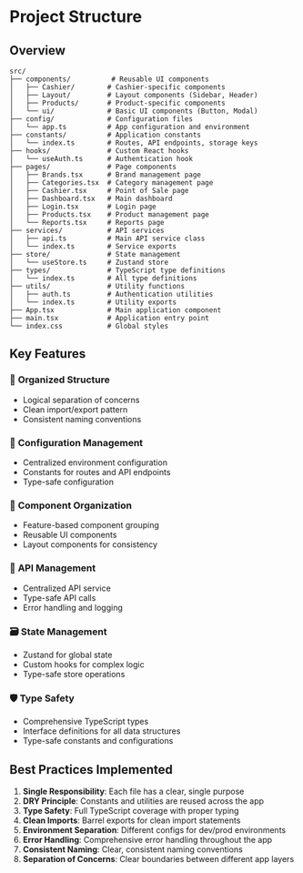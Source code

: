 # Project Structure

## Overview

```
src/
├── components/          # Reusable UI components
│   ├── Cashier/        # Cashier-specific components
│   ├── Layout/         # Layout components (Sidebar, Header)
│   ├── Products/       # Product-specific components
│   └── ui/             # Basic UI components (Button, Modal)
├── config/             # Configuration files
│   └── app.ts          # App configuration and environment
├── constants/          # Application constants
│   └── index.ts        # Routes, API endpoints, storage keys
├── hooks/              # Custom React hooks
│   └── useAuth.ts      # Authentication hook
├── pages/              # Page components
│   ├── Brands.tsx      # Brand management page
│   ├── Categories.tsx  # Category management page
│   ├── Cashier.tsx     # Point of Sale page
│   ├── Dashboard.tsx   # Main dashboard
│   ├── Login.tsx       # Login page
│   ├── Products.tsx    # Product management page
│   └── Reports.tsx     # Reports page
├── services/           # API services
│   ├── api.ts          # Main API service class
│   └── index.ts        # Service exports
├── store/              # State management
│   └── useStore.ts     # Zustand store
├── types/              # TypeScript type definitions
│   └── index.ts        # All type definitions
├── utils/              # Utility functions
│   ├── auth.ts         # Authentication utilities
│   └── index.ts        # Utility exports
├── App.tsx             # Main application component
├── main.tsx            # Application entry point
└── index.css           # Global styles
```

## Key Features

### 📁 **Organized Structure**
- Logical separation of concerns
- Clean import/export pattern
- Consistent naming conventions

### 🔧 **Configuration Management**
- Centralized environment configuration
- Constants for routes and API endpoints
- Type-safe configuration

### 🎯 **Component Organization**
- Feature-based component grouping
- Reusable UI components
- Layout components for consistency

### 📡 **API Management**
- Centralized API service
- Type-safe API calls
- Error handling and logging

### 🗃️ **State Management**
- Zustand for global state
- Custom hooks for complex logic
- Type-safe store operations

### 🛡️ **Type Safety**
- Comprehensive TypeScript types
- Interface definitions for all data structures
- Type-safe constants and configurations

## Best Practices Implemented

1. **Single Responsibility**: Each file has a clear, single purpose
2. **DRY Principle**: Constants and utilities are reused across the app
3. **Type Safety**: Full TypeScript coverage with proper typing
4. **Clean Imports**: Barrel exports for clean import statements
5. **Environment Separation**: Different configs for dev/prod environments
6. **Error Handling**: Comprehensive error handling throughout the app
7. **Consistent Naming**: Clear, consistent naming conventions
8. **Separation of Concerns**: Clear boundaries between different app layers
